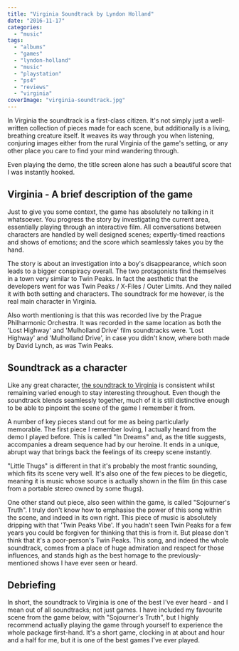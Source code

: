 ```yaml
---
title: "Virginia Soundtrack by Lyndon Holland"
date: "2016-11-17"
categories: 
  - "music"
tags: 
  - "albums"
  - "games"
  - "lyndon-holland"
  - "music"
  - "playstation"
  - "ps4"
  - "reviews"
  - "virginia"
coverImage: "virginia-soundtrack.jpg"
---
```


In Virginia the soundtrack is a first-class citizen. It's not simply just a well-written collection of pieces made for each scene, but additionally is a living, breathing creature itself. It weaves its way through you when listening, conjuring images either from the rural Virginia of the game's setting, or any other place you care to find your mind wandering through.

Even playing the demo, the title screen alone has such a beautiful score that I was instantly hooked.

## Virginia - A brief description of the game

Just to give you some context, the game has absolutely no talking in it whatsoever. You progress the story by investigating the current area, essentially playing through an interactive film. All conversations between characters are handled by well designed scenes; expertly-timed reactions and shows of emotions; and the score which seamlessly takes you by the hand.

The story is about an investigation into a boy's disappearance, which soon leads to a bigger conspiracy overall. The two protagonists find themselves in a town very similar to Twin Peaks. In fact the aesthetic that the developers went for was Twin Peaks / X-Files / Outer Limits. And they nailed it with both setting and characters. The soundtrack for me however, is the real main character in Virginia.

Also worth mentioning is that this was recorded live by the Prague Philharmonic Orchestra. It was recorded in the same location as both the 'Lost Highway' and 'Mulholland Drive' film soundtracks were. 'Lost Highway' and 'Mulholland Drive', in case you didn't know, where both made by David Lynch, as was Twin Peaks.

## Soundtrack as a character

Like any great character, [the soundtrack to Virginia](/2016/11/virginia-soundtrack-by-lyndon-holland/) is consistent whilst remaining varied enough to stay interesting throughout. Even though the soundtrack blends seamlessly together, much of it is still distinctive enough to be able to pinpoint the scene of the game I remember it from.

A number of key pieces stand out for me as being particularly memorable. The first piece I remember loving, I actually heard from the demo I played before. This is called "In Dreams" and, as the title suggests, accompanies a dream sequence had by our heroine. It ends in a unique, abrupt way that brings back the feelings of its creepy scene instantly.

"Little Thugs" is different in that it's probably the most frantic sounding, which fits its scene very well. It's also one of the few pieces to be diegetic, meaning it is music whose source is actually shown in the film (in this case from a portable stereo owned by some thugs).

One other stand out piece, also seen within the game, is called "Sojourner's Truth". I truly don't know how to emphasise the power of this song within the scene, and indeed in its own right. This piece of music is absolutely dripping with that 'Twin Peaks Vibe'. If you hadn't seen Twin Peaks for a few years you could be forgiven for thinking that this is from it. But please don't think that it's a poor-person's Twin Peaks. This song, and indeed the whole soundtrack, comes from a place of huge admiration and respect for those influences, and stands high as the best homage to the previously-mentioned shows I have ever seen or heard.

## Debriefing

In short, the soundtrack to Virginia is one of the best I've ever heard - and I mean out of all soundtracks; not just games. I have included my favourite scene from the game below, with "Sojourner's Truth", but I highly recommend actually playing the game through yourself to experience the whole package first-hand. It's a short game, clocking in at about and hour and a half for me, but it is one of the best games I've ever played.
